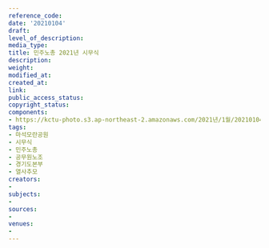 ```yaml
---
reference_code: 
date: '20210104'
draft: 
level_of_description: 
media_type: 
title: 민주노총 2021년 시무식
description: 
weight: 
modified_at: 
created_at: 
link: 
public_access_status: 
copyright_status: 
components:
- https://kctu-photo.s3.ap-northeast-2.amazonaws.com/2021년/1월/20210104-민주노총+2021년+시무식_마석모란공원_시무식_민주노총_공무원노조_경기도본부_열사추모/_1DX6452.jpg
tags:
- 마석모란공원
- 시무식
- 민주노총
- 공무원노조
- 경기도본부
- 열사추모
creators:
- 
subjects:
- 
sources:
- 
venues:
- 
---
```

